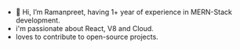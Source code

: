 - 👋 Hi, I’m Ramanpreet, having 1+ year of experience in MERN-Stack development.
- i'm passionate about React, V8 and Cloud.
- loves to contribute to open-source projects.

<!---
raman-bajwa/raman-bajwa is a ✨ special ✨ repository because its `README.md` (this file) appears on your GitHub profile.
You can click the Preview link to take a look at your changes.
--->

